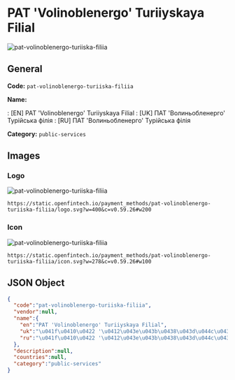 
# PAT 'Volinoblenergo' Turiiyskaya Filial 
![pat-volinoblenergo-turiiska-filiia](https://static.openfintech.io/payment_methods/pat-volinoblenergo-turiiska-filiia/logo.svg?w=400&c=v0.59.26#w200)  

## General 
**Code:** `pat-volinoblenergo-turiiska-filiia` 
 
**Name:** 
 
:	[EN] PAT 'Volinoblenergo' Turiiyskaya Filial 
:	[UK] ПАТ 'Волиньобленерго' Турійська філія 
:	[RU] ПАТ 'Волиньобленерго' Турійська філія 
 
**Category:** `public-services` 
 

## Images 

### Logo 
![pat-volinoblenergo-turiiska-filiia](https://static.openfintech.io/payment_methods/pat-volinoblenergo-turiiska-filiia/logo.svg?w=400&c=v0.59.26#w200)  

```
https://static.openfintech.io/payment_methods/pat-volinoblenergo-turiiska-filiia/logo.svg?w=400&c=v0.59.26#w200
```  

### Icon 
![pat-volinoblenergo-turiiska-filiia](https://static.openfintech.io/payment_methods/pat-volinoblenergo-turiiska-filiia/icon.svg?w=278&c=v0.59.26#w100)  

```
https://static.openfintech.io/payment_methods/pat-volinoblenergo-turiiska-filiia/icon.svg?w=278&c=v0.59.26#w100
```  

## JSON Object 

```json
{
  "code":"pat-volinoblenergo-turiiska-filiia",
  "vendor":null,
  "name":{
    "en":"PAT 'Volinoblenergo' Turiiyskaya Filial",
    "uk":"\u041f\u0410\u0422 '\u0412\u043e\u043b\u0438\u043d\u044c\u043e\u0431\u043b\u0435\u043d\u0435\u0440\u0433\u043e' \u0422\u0443\u0440\u0456\u0439\u0441\u044c\u043a\u0430 \u0444\u0456\u043b\u0456\u044f",
    "ru":"\u041f\u0410\u0422 '\u0412\u043e\u043b\u0438\u043d\u044c\u043e\u0431\u043b\u0435\u043d\u0435\u0440\u0433\u043e' \u0422\u0443\u0440\u0456\u0439\u0441\u044c\u043a\u0430 \u0444\u0456\u043b\u0456\u044f"
  },
  "description":null,
  "countries":null,
  "category":"public-services"
}
```  
